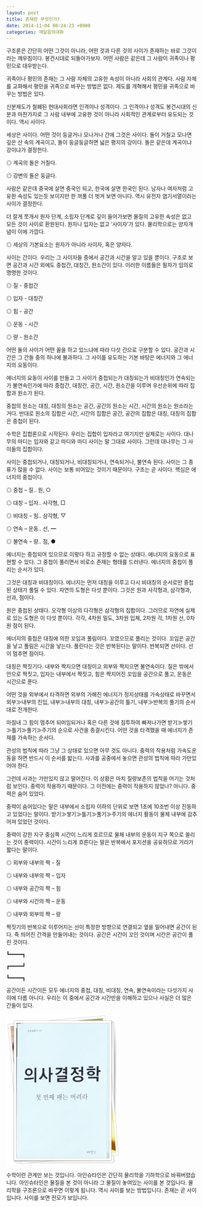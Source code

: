 ```yaml
---
layout: post
title: 존재란 무엇인가?
date: 2014-11-04 00:24:23 +0900
categories: 깨달음의대화
---
```

구조론은 간단히 어떤 그것이 아니라, 어떤 것과 다른 것의 사이가 존재하는 바로 그것이라는 깨우침이다. 봉건시대로 되돌아가보자. 어떤 사람은 같은데 그 사람이 귀족이나 평민으로 대우받는다. 

  


귀족이나 평민의 존재는 그 사람 자체의 고유한 속성이 아니라 사회의 관계다. 사람 자체를 교화해서 평민을 귀족으로 바꾸는 방법은 없다. 제도를 개혁해서 평민을 귀족으로 바꾸는 방법은 있다. 

  


신분제도가 철폐된 현대사회라면 인격이나 성격이다. 그 인격이나 성격도 봉건시대의 신분과 마찬가지로 그 사람 내부에 고유한 것이 아니라 사회적인 관계로부터 유도되는 것이다. 역시 사이다. 

  


세상은 사이다. 어떤 것이 둥글거나 모나거나 간에 그것은 사이다. 돌이 거칠고 모나면 깊은 산 속의 계곡이고, 돌이 둥글둥글하면 넓은 평지의 강이다. 돌은 같은데 계곡이냐 강이냐가 결정한다. 

  


◎ 계곡의 돌은 거칠다.  
      
◎ 강변의 돌은 둥글다. 

  


사람은 같은데 중국에 살면 중국인 되고, 한국에 살면 한국인 된다. 남자나 여자처럼 고유한 속성도 있는듯 보이지만 한 꺼풀 더 벗겨 보면 아니다. 역시 유전자 염기서열이라는 사이가 결정한다. 

  


더 잘게 쪼개서 원자 단계, 소립자 단계로 깊이 들어가보면 물질의 고유한 속성은 없고 모든 것이 사이로 환원된다. 원자나 입자는 없고 ‘사이자’가 있다. 물리학으로는 양자개념이 이에 가깝다. 

  


◎ 세상의 기본요소는 원자가 아니라 사이자, 혹은 양자다. 

  


사이는 간이다. 우리는 그 사이자들 중에서 공간과 시간을 알고 있을 뿐이다. 구조로 보면 공간과 시간 외에도 중첩간, 대칭간, 원소간이 있다. 이러한 이름들은 필자가 임의로 명명한 것이다. 

  


◎ 질 - 중첩간  
      
◎ 입자 - 대칭간  
      
◎ 힘 - 공간  
      
◎ 운동 - 시간  
      
◎ 량 - 원소간 

  


어떤 둘의 사이가 어떤 꼴을 하고 있느냐에 따라 다섯 간으로 구분할 수 있다. 공간과 시간은 그 간들 중의 하나에 불과하다. 그 사이를 유도하는 기본 바탕은 에너지와 그 에너지의 요동이다. 

  


에너지의 요동이 사이를 만들고 그 사이가 중첩되는가 대칭되는가 비대칭인가 연속되는가 불연속인가에 따라 중첩간, 대칭간, 공간, 시간, 원소간을 이루며 우선순위에 따라 집합과 원소가 된다. 

  


중첩의 원소는 대칭, 대칭의 원소는 공간, 공간의 원소는 시간, 시간의 원소는 원소라는 거다. 반대로 원소의 집합은 시간, 시간의 집합은 공간, 공간의 집합은 대칭, 대칭의 집합은 중첩이 된다. 

  


수학은 집합론으로 시작된다. 우리는 집합이 입자라고 여기지만 실제로는 사이다. 대나무의 마디는 입자와 같고 마디와 마디 사이는 말 그대로 사이다. 그런데 대나무는 그 사이들의 집합이다. 

  


사이는 중첩되거나, 대칭되거나, 비대칭되거나, 연속되거나, 불연속 된다. 사이는 그 종류가 많을 수 없다. 사이는 보통 비어있는 것이기 때문이다. 구조는 곧 사이다. 핵심은 에너지의 중첩이다. 

  


◎ 중첩 – 질.. 원, ○  
      
◎ 대칭 – 입자.. 사각형, □  
      
◎ 비대칭 – 힘.. 삼각형, ▽  
      
◎ 연속 – 운동.. 선, ━  
      
◎ 불연속 – 량.. 점, ● 

  


에너지는 중첩되어 있으므로 이렇다 하고 규정할 수 없는 상태다. 에너지의 요동으로 표현할 수 있다. 그 중첩이 풀리면서 비로소 존재는 형태를 드러낸다. 에너지의 중첩이 풀리는 순서가 있다. 

  


그것은 대칭과 비대칭이다. 에너지는 먼저 대칭을 이루고 다시 비대칭의 순서로만 중첩된 상태가 풀릴 수 있다. 자연의 도형은 다섯 뿐이다. 그것은 원과 사각형과, 삼각형과, 선과, 점이다. 

  


원은 중첩된 상태다. 오각형 이상의 다각형은 삼각형의 집합이다. 그러므로 자연에 실제로 있는 도형은 이 다섯 뿐이다. 각각, 4차원 밀도, 3차원 입체, 2차원 각, 1차원 선, 0차원 점이 된다. 

  


에너지의 중첩은 대칭에 의한 꼬임과 풀림이다. 꼬였으므로 풀리는 것이다. 꼬임은 공간을 낳고 풀림은 시간을 낳는다. 풀린다는 것은 반복된다는 말이다. 반복되면 선이다. 선이 멈추면 점이다. 

  


대칭은 짝짓기다. 내부와 짝지으면 대칭이고 외부와 짝지으면 불연속이다. 질은 밖에서 안으로 짝짓고, 입자는 내부에서 짝짓고, 힘은 짝지어진 꼬임을 공간으로 풀고, 운동은 시간으로 푼다. 

  


어떤 것을 외부에서 타격하면 외부의 가해진 에너지가 정지상태를 가속상태로 바꾸면서 외부≫내부의 진입, 내부≫내부의 대칭, 내부≫공간의 틀기, 내부≫반복의 풀기의 순서대로 전개한다. 

  


마침내 그 힘이 멈추어 되머임되거나 혹은 다른 것에 침투하여 빠져나가면 받기≫쌓기≫틀기≫풀기≫주기의 순으로 사건을 종결시킨다. 어떤 것을 타격했을 때 에너지가 존재를 가속하는 순서다. 

  


관성의 법칙에 따라 그냥 그 상태로 있으면 아무 것도 아니다. 중력의 작용처럼 가속도운동을 하면 반드시 이 순서를 밟는다. 사과를 공중에서 놓으면 관성의 법칙에 따라 가만있어야 한다. 

  


그런데 사과는 가만있지 않고 떨어진다. 이 상황은 마치 질량보존의 법칙을 어기는 것처럼 보인다. 중력이 작용하기 때문이다. 그 이전에는 중력이 작용하지 않았나? 아니다. 중력은 숨어 있었다. 

  


중력이 숨어있다는 말은 내부에서 소립자 이하의 단위로 보면 1초에 10조번 이상 진동하고 있었다는 말이다. 받기≫쌓기≫틀기≫풀기≫주기의 에너지 활동이 물체 내부에 감추어져 있었던 것이다. 

  


중력이 강한 지구 중심쪽 시간이 느리게 흐르므로 물체 내부의 운동이 지구 쪽으로 쏠리는 것이 중력이다. 시간이 느리게 흐른다는 말은 반복에서 포지션을 공유하므로 거리가 짧다는 말이다. 

  


◎ 외부와 내부의 짝 - 질  
      
◎ 내부와 내부의 짝 – 입자  
      
◎ 내부와 공간의 짝 – 힘  
      
◎ 내부와 시간의 짝 – 운동  
      
◎ 내부와 외부의 짝 – 량 

  


짝짓기의 반복으로 이루어지는 선이 특정한 방향으로 연결되고 옆을 밀어내면 공간이 된다. 즉 띄어진 간격을 만들어내는 것이다. 공간은 시간이 꼬인 것이며 시간은 공간이 풀린 것이다. 

  


┗━━━━┓
   
┏━━━━┛
   
┗━━━━┓
  


  


공간이든 시간이든 모두 에너지의 중첩, 대칭, 비대칭, 연속, 불연속이라는 다섯가지 사이에 다름 아니다. 우리는 이 중에서 공간과 시간만을 이해하고 있으나 사실은 더 많은 간들이 있다. 

  



 <img src="files/attach/images/198/292/533/111.JPG" alt="111.JPG" width="300" height="397" /> 

  


수학이란 관계만 보는 것입니다. 아인슈타인은 간단히 물리학을 기하학으로 바꿔버렸습니다. 아인슈타인은 물질을 본 것이 아니라 그 물질이 놓여있는 사이를 본 것입니다. 물리학을 구조론으로 바꾸면 이렇게 됩니다. 역시 사이를 보는 방법입니다. 존재는 곧 사이입니다. 사이를 보면 전모가 보입니다.